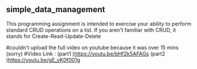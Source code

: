 ## simple_data_management
This programming assignment is intended to exercise your ability to perform standard CRUD operations on a list. If you aren't familiar with CRUD, it stands for Create-Read-Update-Delete 

#couldn't upload the full video on youtube because it was over 15 mins (sorry)
#Video Link : (part1 )https://youtu.be/bHf2k5AFAGs (part2 )https://youtu.be/gE_vK0f001g

